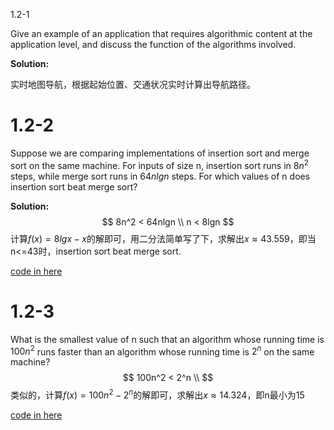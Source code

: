 1.2-1

Give an example of an application that requires algorithmic content at the application level, and discuss the function of the algorithms involved.

**Solution:**

实时地图导航，根据起始位置、交通状况实时计算出导航路径。

# 1.2-2

Suppose we are comparing implementations of insertion sort and merge sort on the same machine. For inputs of size n, insertion sort runs in $8n^2$ steps, while merge sort runs in $64nlgn$ steps. For which values of n does insertion sort beat merge sort?

**Solution:**
$$
8n^2 < 64nlgn \\
n < 8lgn
$$
计算$f(x)=8lgx-x$的解即可，用二分法简单写了下，求解出$x\approx43.559$，即当n<=43时，insertion sort beat merge sort.

[code in here](https://github.com/liuxuhelloworld/learning-algorithms/blob/master/src/solutions/clrs/Ex1_2_2.java)

# 1.2-3

What is the smallest value of n such that an algorithm whose running time is $100n^2$ runs faster than an algorithm whose running time is $2^n$ on the same machine?
$$
100n^2 < 2^n \\
$$
类似的，计算$f(x)=100n^2 - 2^n$的解即可，求解出$x\approx14.324$，即n最小为15

[code in here](https://github.com/liuxuhelloworld/learning-algorithms/blob/master/src/solutions/clrs/Ex1_2_3.java)